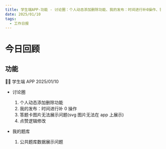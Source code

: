 ```yaml
---
title: 学生端APP-功能 - 讨论圈：个人动态添加删除功能、我的发布：时间进行补0操作、答题卡图片无法展示问题(svg图片无法在app上展示)、点赞逻辑修改；我的题库：公共题库数据展示问题
date: 2025/01/10
tags:
  - 工作日报
---
```


# 今日回顾

## 功能

👨‍🏫 学生端 APP 2025/01/10

- 讨论圈

  1. 个人动态添加删除功能
  2. 我的发布：时间进行补 0 操作
  3. 答题卡图片无法展示问题(svg 图片无法在 app 上展示)
  4. 点赞逻辑修改

- 我的题库
  1. 公共题库数据展示问题
